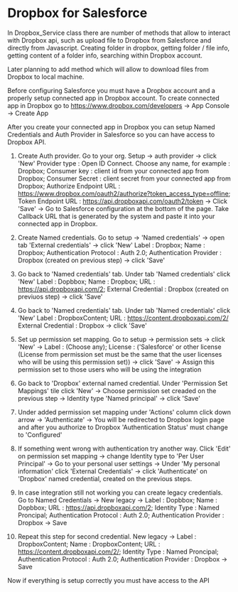 # Dropbox for Salesforce

In Dropbox_Service class there are number of methods that allow to interact with Dropbox api, such as upload file to Dropbox from Salesforce and directly from Javascript. Creating folder in dropbox, getting folder / file info, getting content of a folder info, searching within Dropbox account.

Later planning to add method which will allow to download files from Dropbox to local machine.

Before configuring Salesforce you must have a Dropbox account and a properly setup connected app in Dropbox account. To create connected app in Dropbox go to https://www.dropbox.com/developers -> App Console -> Create App

After you create your connected app in Dropbox you can setup Named Credentials and Auth Provider in Salesforce so you can have access to Dropbox API.

1. Create Auth provider. Go to your org. Setup -> auth provider -> click 'New'
Provider type : Open ID Connect. Choose any name, for example : Dropbox;
Consumer key : client id from your connected app from Dropbox;
Consumer Secret : client secret from your connected app from Dropbox;
Authorize Endpoint URL : https://www.dropbox.com/oauth2/authorize?token_access_type=offline;
Token Endpoint URL : https://api.dropboxapi.com/oauth2/token -> 
Click 'Save' -> Go to Salesforce configuration at the bottom of the page. Take Callback URL that is
generated by the system and paste it into your connected app in Dropbox.

2. Create Named credentials. Go to setup -> 'Named credentials' -> open tab 'External credentials'
-> click 'New' Label : Dropbox; Name : Dropbox; Authentication Protocol : Auth 2.0;
Authentication Provider : Dropbox (created on previous step) -> click 'Save'

3. Go back to 'Named credentials' tab. Under tab 'Named credentials' click 'New'
Label : Dopbbox; Name : Dropbox; URL : https://api.dropboxapi.com/2;
External Credential : Dropbox (created on previuos step) -> click 'Save'

4. Go back to 'Named credentials' tab. Under tab 'Named credentials' click 'New'
Label : DropboxContent; URL : https://content.dropboxapi.com/2/
External Credential : Dropbox -> click 'Save'

5. Set up permission set mapping. Go to setup -> permission sets -> click 'New' -> Label : (Choose any); License : ('Salesforce' or other license
(License from permission set must be the same that the user licenses who will be using this permission set)) -> click 'Save'
-> Assign this permission set to those users who will be using the integration

6. Go back to 'Dropbox' external named credential. Under 'Permission Set Mappings' tile click 'New' -> Choose permission set creaded on the previous step
-> Identity type 'Named principal' -> click 'Save'

7. Under added permission set mapping under 'Actions' column click down arrow -> 'Authenticate' -> You will be
redirected to Dropbox login page and after you authorize to Dropbox 'Authentication Status' must change to 'Configured'

8. If something went wrong with authentication try another way. Click 'Edit' on permission set mapping -> change Identity type to 'Per User Principal' ->
Go to your personal user settings -> Under 'My personal information' click 'External Credentials' -> click 'Authenticate' on 'Dropbox' named 
credential, created on the previous steps.

9. In case integration still not working you can create legacy credentials. Go to Named Credentials -> New legacy -> Label : Dopbbox; Name : Dopbbox; URL : https://api.dropboxapi.com/2; Identity Type : Named Proncipal; Authentication Protocol : Auth 2.0; Authentication Provider : Dropbox -> Save

10. Repeat this step for second credential. New legacy -> Label : DropboxContent; Name : DropboxContent; URL : https://content.dropboxapi.com/2/; Identity Type : Named Proncipal; Authentication Protocol : Auth 2.0; Authentication Provider : Dropbox -> Save

Now if everything is setup correctly you must have access to the API

